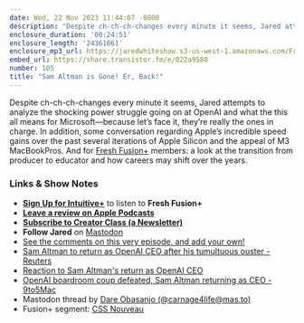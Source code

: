 ```yaml
---
date: Wed, 22 Nov 2023 11:44:07 -0800
description: "Despite ch-ch-ch-changes every minute it seems, Jared attempts to analyze the shocking power struggle going on at OpenAI and what the this all means for Microsoft—because let’s face it, they’re really the ones in charge. In addition, some conversation regarding Apple’s incredible speed gains over the past several iterations of Apple Silicon and the appeal of M3 MacBookPros. And for Fresh Fusion+ members: a look at the transition from producer to educator and how careers may shift over the years."
enclosure_duration: '00:24:51'
enclosure_length: '24361061'
enclosure_mp3_url: https://jaredwhiteshow.s3-us-west-1.amazonaws.com/FreshFusion_Episode_105%20-%20Sam%20Altman%20Gone%20-%20Back.mp3
embed_url: https://share.transistor.fm/e/022a9580
number: 105
title: "Sam Altman is Gone! Er, Back!"
---
```


Despite ch-ch-ch-changes every minute it seems, Jared attempts to analyze the shocking power struggle going on at OpenAI and what the this all means for Microsoft—because let’s face it, they’re really the ones in charge. In addition, some conversation regarding Apple’s incredible speed gains over the past several iterations of Apple Silicon and the appeal of M3 MacBookPros. And for [Fresh Fusion+](https://plus.intuitivefuture.com) members: a look at the transition from producer to educator and how careers may shift over the years.

### Links & Show Notes

* **[Sign Up for Intuitive+](https://plus.intuitivefuture.com)** to listen to **Fresh Fusion+**
* **[Leave a review on Apple Podcasts](https://podcasts.apple.com/us/podcast/fresh-fusion/id1387528457)**
* **[Subscribe to Creator Class (a Newsletter)](https://jaredwhite.com/creator-class)**
* **Follow Jared** on [Mastodon](https://indieweb.social/@jaredwhite)
* [See the comments on this very episode, and add your own!](https://jaredwhite.com/podcast/105)
* [Sam Altman to return as OpenAI CEO after his tumultuous ouster - Reuters](https://www.reuters.com/technology/sam-altman-return-openai-ceo-2023-11-22/)
* [Reaction to Sam Altman's return as OpenAI CEO](https://www.reuters.com/technology/reaction-sam-altmans-return-openai-ceo-2023-11-22)
* [OpenAI boardroom coup defeated, Sam Altman returning as CEO - 9to5Mac](https://9to5mac.com/2023/11/22/openai-boardroom-coup/)
* Mastodon thread by [Dare Obasanjo \(@carnage4life@mas.to\)](https://mas.to/@carnage4life/111455208500545783)
* Fusion+ segment: [CSS Nouveau](https://www.spicyweb.dev/css-nouveau)